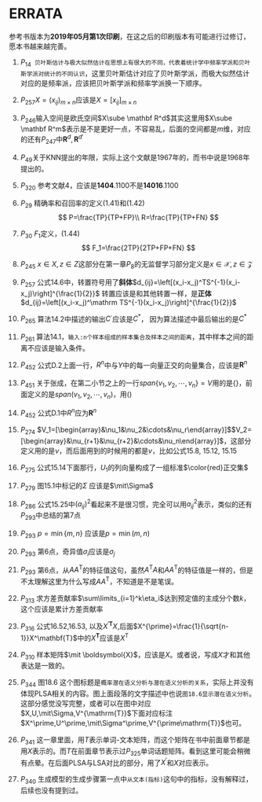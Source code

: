 # ERRATA

参考书版本为**2019年05月第1次印刷**，在这之后的印刷版本有可能进行过修订，愿本书越来越完善。

1. $P_{14}$` 贝叶斯估计与极大似然估计在思想上有很大的不同，代表着统计学中频率学派和贝叶斯学派对统计的不同认识`，这里贝叶斯估计对应了贝叶斯学派，而极大似然估计对应的是频率派，应该把贝叶斯学派和频率学派换一下顺序。

2. $P_{257}$$X=(x_{ij})_{m\times n}$应该是$X=[x_{ij}]_{m\times n}$

3. $P_{246}$输入空间是欧氏空间$X\sube \mathbf R^d$其实这里用$X\sube \mathbf R^m$表示是不是更好一点，不容易乱，后面的空间都是$m$维，对应的还有$P_{247}$中$\mathbf R^d, \mathbf R^{d'}$

4. $P_{49}$关于KNN提出的年限，实际上这个文献是1967年的，而书中说是1968年提出的。

5. $P_{320}$ 参考文献4，应该是**1404**.1100不是**14016**.1100

6. $P_{29}$ 精确率和召回率的定义(1.41)和(1.42)
   $$
   P=\frac{TP}{TP+FP}\\
   R=\frac{TP}{TP+FN}
   $$
   
7. $P_{30}$ $F_1$定义，(1.44)
   $$
   F_1=\frac{2TP}{2TP+FP+FN}
   $$
   
8. $P_{245}$ $x \in X, z \in Z$这部分在第一章$P_8$的无监督学习部分定义是$x \in \mathcal{X}, z \in \mathcal{Z}$

9. $P_{257}$ 公式14.6中，转置符号用了**斜体**$d_{ij}=\left[(x_i-x_j)^TS^{-1}(x_i-x_j)\right]^{\frac{1}{2}}$
   转置应该是和其他转置一样，是**正体**$d_{ij}=\left[(x_i-x_j)^\mathrm TS^{-1}(x_i-x_j)\right]^{\frac{1}{2}}$
   
10. $P_{265}$ 算法14.2中描述的输出$C^\cdot$应该是$C^*$， 因为算法描述中最后输出的是$C^*$ 

11. $P_{261}$ 算法14.1，`输入:n个样本组成的样本集合及样本之间的距离`，其中样本之间的距离不应该是输入条件。

12. $P_{452}$ 公式D.2上面一行，$R^n$中与$Y$中的每一向量正交的向量集合，应该是$\mathbf R^n$

13. $P_{451}$ 关于张成，在第二小节之上的一行$span\{v_1,v_2,\cdots,v_n\}=V$用的是{}，前面定义的是$span(v_1,v_2,\cdots,v_n)$，用()

14. $P_{452}$ 公式D.1中$R^n$应为$\mathbf{R}^n$

15. $P_{274}$ $V_1=[\begin{array}&\nu_1&\nu_2&\cdots&\nu_r\end{array}]$$V_2=[\begin{array}&\nu_{r+1}&\nu_{r+2}&\cdots&\nu_n\end{array}]$，这部分定义用的是$\nu$，而后面用到的时候用的都是$v$，比如公式15.8, 15.12, 15.15

16. $P_{275}$ 公式15.14下面那行，$U_1$的列向量构成了一组标准$\color{red}正交集$

17. $P_{279}$ 图15.1中标记的$\Sigma$ 应该是$\mit\Sigma$

18. $P_{286}$ 公式15.25中$(a_{ij})^2$看起来不是很习惯，完全可以用$a_{ij}^2$表示，类似的还有$P_{293}$中总结的第7点

19. $P_{293}$ $p=\min\{m,n\}$ 应该是$p=\min (m,n)$

20. $P_{293}$ 第6点，奇异值$\sigma_i$应该是$\sigma_j$

21. $P_{293}$ 第6点，从$AA^\mathrm{T}$的特征值这句，虽然$A^\mathrm{T}A$和$AA^\mathrm{T}$的特征值是一样的，但是不太理解这里为什么写成$AA^\mathrm{T}$，不知道是不是笔误。

22. $P_{313}$ 求方差贡献率$\sum\limits_{i=1}^k\eta_i$达到预定值的主成分个数$k$，这个应该是累计方差贡献率

23. $P_{316}$ 公式16.52,16.53, 以及$X^{\prime\mathbf{T}}X$,后面$X^{\prime}=\frac{1}{\sqrt{n-1}}X^\mathbf{T}$中的$X^\mathbf{T}$应该是$X^\mathrm{T}$

24. $P_{310}$ 样本矩阵$\mit \boldsymbol{X}$，应该是$X$。或者说，写成$X$才和其他表达是一致的。

25. $P_{344}$ 图18.6 这个图标题是`概率潜在语义分析与潜在语义分析的关系`，实际上并没有体现PLSA相关的内容。图上面段落的文字描述中也说`图18.6显示潜在语义分析`。这部分感觉没写完整，或者可以在图中对应$X,U,\mit\Sigma,V^{\mathrm{T}}$下面对应标注$X^\prime,U^\prime,\mit\Sigma^\prime,V^{\prime\mathrm{T}}$也可。

26. $P_{341}$ 这一章里面，用$T$表示单词-文本矩阵，而这个矩阵在书中前面章节都是用$X$表示的。而$T$在前面章节表示过$P_{325}$单词话题矩阵。看到这里可能会稍微有点晕。在后面PLSA与LSA对比的部分，用了$X^\prime$和$X$对应表示。

27. $P_{340}$ 生成模型的生成步骤第一点中`从文本(指标)`这句中的指标，没有解释过，后续也没有提到过。

